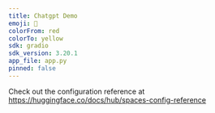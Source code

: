 ```yaml
---
title: Chatgpt Demo
emoji: 🐠
colorFrom: red
colorTo: yellow
sdk: gradio
sdk_version: 3.20.1
app_file: app.py
pinned: false
---
```


Check out the configuration reference at https://huggingface.co/docs/hub/spaces-config-reference
